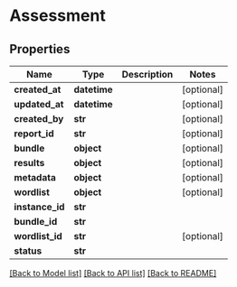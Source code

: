 # Assessment


## Properties
Name | Type | Description | Notes
------------ | ------------- | ------------- | -------------
**created_at** | **datetime** |  | [optional] 
**updated_at** | **datetime** |  | [optional] 
**created_by** | **str** |  | [optional] 
**report_id** | **str** |  | [optional] 
**bundle** | **object** |  | [optional] 
**results** | **object** |  | [optional] 
**metadata** | **object** |  | [optional] 
**wordlist** | **object** |  | [optional] 
**instance_id** | **str** |  | 
**bundle_id** | **str** |  | 
**wordlist_id** | **str** |  | [optional] 
**status** | **str** |  | 

[[Back to Model list]](../README.md#documentation-for-models) [[Back to API list]](../README.md#documentation-for-api-endpoints) [[Back to README]](../README.md)


